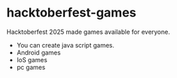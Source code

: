 # hacktoberfest-games
Hacktoberfest 2025 made games available for everyone.

- You can create java script games.
- Android games
- IoS games
- pc games
